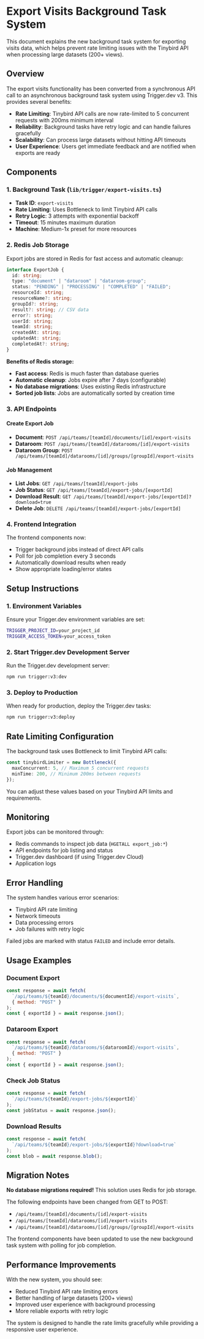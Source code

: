 # Export Visits Background Task System

This document explains the new background task system for exporting visits data, which helps prevent rate limiting issues with the Tinybird API when processing large datasets (200+ views).

## Overview

The export visits functionality has been converted from a synchronous API call to an asynchronous background task system using Trigger.dev v3. This provides several benefits:

- **Rate Limiting**: Tinybird API calls are now rate-limited to 5 concurrent requests with 200ms minimum interval
- **Reliability**: Background tasks have retry logic and can handle failures gracefully
- **Scalability**: Can process large datasets without hitting API timeouts
- **User Experience**: Users get immediate feedback and are notified when exports are ready

## Components

### 1. Background Task (`lib/trigger/export-visits.ts`)
- **Task ID**: `export-visits`
- **Rate Limiting**: Uses Bottleneck to limit Tinybird API calls
- **Retry Logic**: 3 attempts with exponential backoff
- **Timeout**: 15 minutes maximum duration
- **Machine**: Medium-1x preset for more resources

### 2. Redis Job Storage
Export jobs are stored in Redis for fast access and automatic cleanup:

```typescript
interface ExportJob {
  id: string;
  type: "document" | "dataroom" | "dataroom-group";
  status: "PENDING" | "PROCESSING" | "COMPLETED" | "FAILED";
  resourceId: string;
  resourceName?: string;
  groupId?: string;
  result?: string; // CSV data
  error?: string;
  userId: string;
  teamId: string;
  createdAt: string;
  updatedAt: string;
  completedAt?: string;
}
```

**Benefits of Redis storage:**
- **Fast access**: Redis is much faster than database queries
- **Automatic cleanup**: Jobs expire after 7 days (configurable)
- **No database migrations**: Uses existing Redis infrastructure
- **Sorted job lists**: Jobs are automatically sorted by creation time

### 3. API Endpoints

#### Create Export Job
- **Document**: `POST /api/teams/[teamId]/documents/[id]/export-visits`
- **Dataroom**: `POST /api/teams/[teamId]/datarooms/[id]/export-visits`
- **Dataroom Group**: `POST /api/teams/[teamId]/datarooms/[id]/groups/[groupId]/export-visits`

#### Job Management
- **List Jobs**: `GET /api/teams/[teamId]/export-jobs`
- **Job Status**: `GET /api/teams/[teamId]/export-jobs/[exportId]`
- **Download Result**: `GET /api/teams/[teamId]/export-jobs/[exportId]?download=true`
- **Delete Job**: `DELETE /api/teams/[teamId]/export-jobs/[exportId]`

### 4. Frontend Integration
The frontend components now:
- Trigger background jobs instead of direct API calls
- Poll for job completion every 3 seconds
- Automatically download results when ready
- Show appropriate loading/error states

## Setup Instructions

### 1. Environment Variables
Ensure your Trigger.dev environment variables are set:

```bash
TRIGGER_PROJECT_ID=your_project_id
TRIGGER_ACCESS_TOKEN=your_access_token
```

### 2. Start Trigger.dev Development Server
Run the Trigger.dev development server:

```bash
npm run trigger:v3:dev
```

### 3. Deploy to Production
When ready for production, deploy the Trigger.dev tasks:

```bash
npm run trigger:v3:deploy
```

## Rate Limiting Configuration

The background task uses Bottleneck to limit Tinybird API calls:

```typescript
const tinybirdLimiter = new Bottleneck({
  maxConcurrent: 5, // Maximum 5 concurrent requests
  minTime: 200, // Minimum 200ms between requests
});
```

You can adjust these values based on your Tinybird API limits and requirements.

## Monitoring

Export jobs can be monitored through:
- Redis commands to inspect job data (`HGETALL export_job:*`)
- API endpoints for job listing and status
- Trigger.dev dashboard (if using Trigger.dev Cloud)
- Application logs

## Error Handling

The system handles various error scenarios:
- Tinybird API rate limiting
- Network timeouts
- Data processing errors
- Job failures with retry logic

Failed jobs are marked with status `FAILED` and include error details.

## Usage Examples

### Document Export
```javascript
const response = await fetch(
  `/api/teams/${teamId}/documents/${documentId}/export-visits`,
  { method: "POST" }
);
const { exportId } = await response.json();
```

### Dataroom Export
```javascript
const response = await fetch(
  `/api/teams/${teamId}/datarooms/${dataroomId}/export-visits`,
  { method: "POST" }
);
const { exportId } = await response.json();
```

### Check Job Status
```javascript
const response = await fetch(
  `/api/teams/${teamId}/export-jobs/${exportId}`
);
const jobStatus = await response.json();
```

### Download Results
```javascript
const response = await fetch(
  `/api/teams/${teamId}/export-jobs/${exportId}?download=true`
);
const blob = await response.blob();
```

## Migration Notes

**No database migrations required!** This solution uses Redis for job storage.

The following endpoints have been changed from GET to POST:
- `/api/teams/[teamId]/documents/[id]/export-visits`
- `/api/teams/[teamId]/datarooms/[id]/export-visits`
- `/api/teams/[teamId]/datarooms/[id]/groups/[groupId]/export-visits`

The frontend components have been updated to use the new background task system with polling for job completion.

## Performance Improvements

With the new system, you should see:
- Reduced Tinybird API rate limiting errors
- Better handling of large datasets (200+ views)
- Improved user experience with background processing
- More reliable exports with retry logic

The system is designed to handle the rate limits gracefully while providing a responsive user experience.